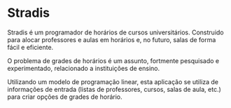 # Stradis

Stradis é um programador de horários de cursos universitários. Construido para alocar professores e aulas em horários e, no futuro, salas de forma fácil e eficiente.

O problema de grades de horários é um assunto, fortmente pesquisado e experimentado, relacionado a instituições de ensino.

Utilizando um modelo de programação linear, esta aplicação se utiliza de informações de entrada (listas de professores, cursos, salas de aula, etc.) para criar opções de grades de horário.